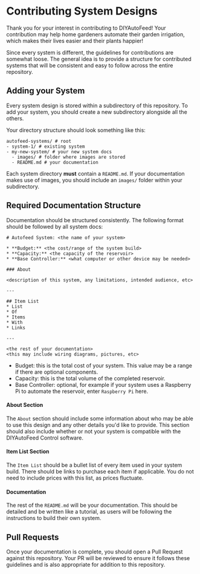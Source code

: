 # Contributing System Designs

Thank you for your interest in contributing to DIYAutoFeed! Your contribution may help home gardeners automate
their garden irrigation, which makes their lives easier and their plants happier!

Since every system is different, the guidelines for contributions are somewhat loose. The general idea is to
provide a structure for contributed systems that will be consistent and easy to follow across the entire
repository.

## Adding your System
Every system design is stored within a subdirectory of this repository. To add your system, you should create
a new subdirectory alongside all the others.

Your directory structure should look something like this:
```
autofeed-systems/ # root
- system-1/ # existing system
- my-new-system/ # your new system docs
  - images/ # folder where images are stored
  - README.md # your documentation
```

Each system directory **must** contain a `README.md`. If your documentation makes use of images, you should
include an `images/` folder within your subdirectory.

## Required Documentation Structure
Documentation should be structured consistently. The following format should be followed by all system docs:
```
# Autofeed System: <the name of your system>

* **Budget:** <the cost/range of the system build>
* **Capacity:** <the capacity of the reservoir>
* **Base Controller:** <what computer or other device may be needed>

### About

<description of this system, any limitations, intended audience, etc>

---

## Item List
* List
* Of
* Items
* With
* Links

---

<the rest of your documentation>
<this may include wiring diagrams, pictures, etc>
```

* Budget: this is the total cost of your system. This value may be a range if there are optional components.
* Capacity: this is the total volume of the completed reservoir.
* Base Controller: optional, for example if your system uses a Raspberry Pi to automate the reservoir, enter
`Raspberry Pi` here.

#### About Section
The `About` section should include some information about who may be able to use this design and any other
details you'd like to provide. This section should also include whether or not your system is compatible with
the DIYAutoFeed Control software.

#### Item List Section
The `Item List` should be a bullet list of every item used in your system build. There should be links to purchase
each item if applicable. You do not need to include prices with this list, as prices fluctuate.

#### Documentation
The rest of the `README.md` will be your documentation. This should be detailed and be written like a tutorial,
as users will be following the instructions to build their own system.

## Pull Requests
Once your documentation is complete, you should open a Pull Request against this repository. Your PR will be
reviewed to ensure it follows these guidelines and is also appropriate for addition to this repository.
